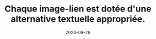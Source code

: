 ---
N: '112'
Rubrique: Images et médias
title: Chaque image-lien est dotée d'une alternative textuelle appropriée. 
detail: Chaque image-lien est dotée d'une alternative textuelle appropriée. 
abstract: 
categories: [" Images et médias"]
agrege: O4112-E023
opquast: '4 112'
indiceebook: '23'
description: "Règle n° 023"
weight:  023
actif: '1'
layout: rules
date: 2023-09-28
tags: ["", ""]
objectif: ["", ""]
Meo: [""]
Controle: ""
Source: ["Opquast"]
Referential: [""]
Steps: ["", ""]
---